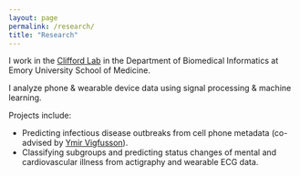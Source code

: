```yaml
---
layout: page
permalink: /research/
title: "Research"
---
```


I work in the [Clifford Lab](http://gdclifford.info) in the Department of Biomedical Informatics at Emory University School of Medicine.

I analyze phone & wearable device data using signal processing & machine learning.

Projects include:

+ Predicting infectious disease outbreaks from cell phone metadata (co-advised by [Ymir Vigfusson](http://www.ymsir.com)).
+ Classifying subgroups and predicting status changes of mental and cardiovascular illness from actigraphy and wearable ECG data.
